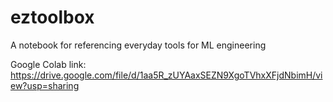 # eztoolbox
A notebook for referencing everyday tools for ML engineering

Google Colab link: https://drive.google.com/file/d/1aa5R_zUYAaxSEZN9XgoTVhxXFjdNbimH/view?usp=sharing

